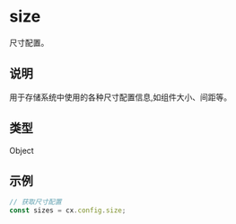# size

尺寸配置。

## 说明

用于存储系统中使用的各种尺寸配置信息,如组件大小、间距等。

## 类型

Object

## 示例

```js
// 获取尺寸配置
const sizes = cx.config.size;
```